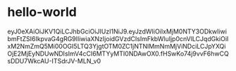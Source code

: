# hello-world


eyJ0eXAiOiJKV1QiLCJhbGciOiJIUzI1NiJ9.eyJzdWIiOiIxMjM0NTY3ODkwIiwibmFtZSI6IkpvaG4gRG9lIiwiaXNzIjoidGVzdCIsImFkbWluIjp0cnVlLCJqdGkiOiIxM2NmZmQ5Mi00OGI5LTQ3YjgtOTM0ZC1jNTNlMmNmMjViNDciLCJpYXQiOjE2MjEyNDUwNDIsImV4cCI6MTYyMTI0NDAwOX0.fHSwKo74j9vvF6hwCQsDDU7WkcAU-ITSdrJV-MLN_v0
